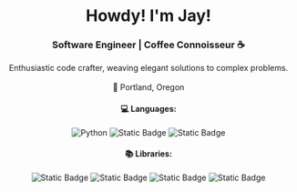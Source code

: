 <div align="center">
  <h1>Howdy! I'm Jay!</h1>
  <h3>Software Engineer | Coffee Connoisseur ☕</h3>
  Enthusiastic code crafter, weaving elegant solutions to complex problems.
  <br><br>🌲 Portland, Oregon 
  <h4>💻 Languages: </h4>
  <img src="https://img.shields.io/badge/python-3670A0?style=for-the-badge&amp;logo=python&amp;logoColor=ffffff" alt="Python">
  <img alt="Static Badge" src="https://img.shields.io/badge/-javascript-%23F7DF1E?style=flat&logoColor=FFFFFF">
  <img alt="Static Badge" src="https://img.shields.io/badge/-c%2B%2B-%2300599C?style=flat&logoColor=FFFFFF">
  <h4>📚 Libraries: </h4>
  <img alt="Static Badge" src="https://img.shields.io/badge/-React-%23071D51?style=flat&logo=React&logoColor=FFFFFF">
  <img alt="Static Badge" src="https://img.shields.io/badge/-DJANGO-%2310502C?style=flat&logo=Django&logoColor=FFFFFF">
  <img alt="Static Badge" src="https://img.shields.io/badge/-Next-%23000301?style=flat&logo=Next.js&logoColor=FFFFFF">
  <img alt="Static Badge" src="https://img.shields.io/badge/-NodeJS-%236EF359?style=flat&logo=Node.js&logoColor=FFFFFF">
  <h4></h4>
  
</div>

<!--
**jaysabe/jaysabe** is a ✨ _special_ ✨ repository because its `README.md` (this file) appears on your GitHub profile.

Here are some ideas to get you started:

- 🔭 I’m currently working on ...
- 🌱 I’m currently learning ...
- 👯 I’m looking to collaborate on ...
- 🤔 I’m looking for help with ...
- 💬 Ask me about ...
- 📫 How to reach me: ...
- 😄 Pronouns: ...
- ⚡ Fun fact: ...
-->
